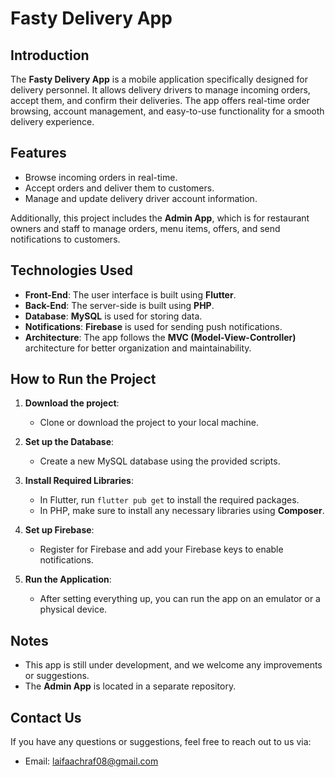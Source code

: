 # Fasty Delivery App

## Introduction

The **Fasty Delivery App** is a mobile application specifically designed for delivery personnel. It allows delivery drivers to manage incoming orders, accept them, and confirm their deliveries. The app offers real-time order browsing, account management, and easy-to-use functionality for a smooth delivery experience.

## Features

- Browse incoming orders in real-time.
- Accept orders and deliver them to customers.
- Manage and update delivery driver account information.

Additionally, this project includes the **Admin App**, which is for restaurant owners and staff to manage orders, menu items, offers, and send notifications to customers.

## Technologies Used

- **Front-End**: The user interface is built using **Flutter**.
- **Back-End**: The server-side is built using **PHP**.
- **Database**: **MySQL** is used for storing data.
- **Notifications**: **Firebase** is used for sending push notifications.
- **Architecture**: The app follows the **MVC (Model-View-Controller)** architecture for better organization and maintainability.

## How to Run the Project

1. **Download the project**:
   - Clone or download the project to your local machine.

2. **Set up the Database**:
   - Create a new MySQL database using the provided scripts.

3. **Install Required Libraries**:
   - In Flutter, run `flutter pub get` to install the required packages.
   - In PHP, make sure to install any necessary libraries using **Composer**.

4. **Set up Firebase**:
   - Register for Firebase and add your Firebase keys to enable notifications.

5. **Run the Application**:
   - After setting everything up, you can run the app on an emulator or a physical device.

## Notes

- This app is still under development, and we welcome any improvements or suggestions.
- The **Admin App** is located in a separate repository.

## Contact Us

If you have any questions or suggestions, feel free to reach out to us via:

- Email: laifaachraf08@gmail.com
